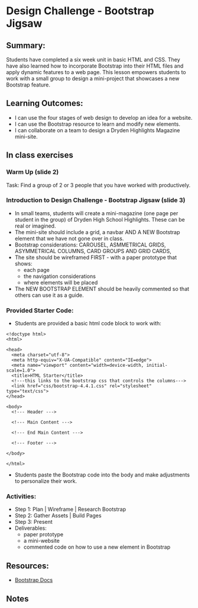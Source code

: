 # Design Challenge - Bootstrap Jigsaw

## Summary:
Students have completed a six week unit in basic HTML and CSS.  They have also learned how to incorporate Bootstrap into their HTML files and apply dynamic features to a web page. This lesson empowers students to work with a small group to design a mini-project that showcases a new Bootstrap feature.

## Learning Outcomes:
* I can use the four stages of web design to develop an idea for a website.
* I can use the Bootstrap resource to learn and modify new elements.
* I can collaborate on a team to design a Dryden Highlights Magazine mini-site. 

## In class exercises
### Warm Up (slide 2)
Task:  Find a group of 2 or 3 people that you have worked with productively.  

### Introduction to Design Challenge - Bootstrap Jigsaw (slide 3)
* In small teams, students will create a mini-magazine (one page per student in the group) of Dryden High School Highlights. These can be real or imagined.
* The mini-site should include a grid, a navbar AND A NEW Bootstrap element that we have not gone over in class.
* Bootstrap considerations: CAROUSEL, ASMMETRICAL GRIDS, ASYMMETRICAL COLUMNS, CARD GROUPS AND GRID CARDS, 
* The site should be wireframed FIRST - with a paper prototype that shows:
  - each page
  - the navigation considerations
  - where elements will be placed
* The NEW BOOTSTRAP ELEMENT should be heavily commented so that others can use it as a guide.

### Provided Starter Code:

* Students are provided a basic html code block to work with:
```
<!doctype html>
<html>

<head>
  <meta charset="utf-8">
  <meta http-equiv="X-UA-Compatible" content="IE=edge">
  <meta name="viewport" content="width=device-width, initial-scale=1.0">
  <title>HTML Starter</title>
  <!---this links to the bootstrap css that controls the columns--->
  <link href="css/bootstrap-4.4.1.css" rel="stylesheet" type="text/css">
</head>

<body>
  <!--- Header --->

  <!--- Main Content --->

  <!--- End Main Content --->

  <!--- Footer --->

</body>

</html>
```
* Students paste the Bootstrap code into the body and make adjustments to personalize their work.

### Activities:
* Step 1: Plan | Wireframe | Research Bootstrap
* Step 2: Gather Assets | Build Pages
* Step 3: Present
* Deliverables:
  * paper prototype
  * a mini-website
  * commented code on how to use a new element in Bootstrap
   
## Resources:
* [Bootstrap Docs](https://getbootstrap.com/docs/5.2/getting-started/introduction/)

## Notes
  